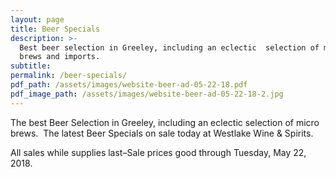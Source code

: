 ```yaml
---
layout: page
title: Beer Specials
description: >-
  Best beer selection in Greeley, including an eclectic  selection of micro
  brews and imports.
subtitle:
permalink: /beer-specials/
pdf_path: /assets/images/website-beer-ad-05-22-18.pdf
pdf_image_path: /assets/images/website-beer-ad-05-22-18-2.jpg
---
```


The best Beer Selection in Greeley, including an eclectic selection of micro brews. &nbsp;The latest Beer Specials on sale today at Westlake Wine & Spirits.

All sales while supplies last–Sale prices good through Tuesday, May 22, 2018.